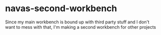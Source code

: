 # navas-second-workbench
Since my main workbench is bound up with third party stuff and I don't want to mess with that, I'm making a second workbench for other projects
